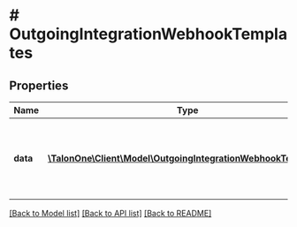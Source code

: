 # # OutgoingIntegrationWebhookTemplates

## Properties

Name | Type | Description | Notes
------------ | ------------- | ------------- | -------------
**data** | [**\TalonOne\Client\Model\OutgoingIntegrationWebhookTemplate[]**](OutgoingIntegrationWebhookTemplate.md) | The list of webhook templates for a given outgoing integration type. | [optional] 

[[Back to Model list]](../../README.md#documentation-for-models) [[Back to API list]](../../README.md#documentation-for-api-endpoints) [[Back to README]](../../README.md)


